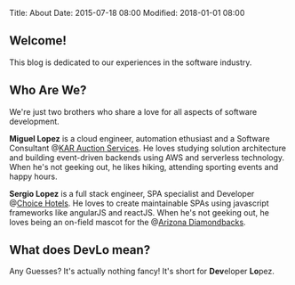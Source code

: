Title: About
Date: 2015-07-18 08:00
Modified: 2018-01-01 08:00

## **Welcome!**

This blog is dedicated to our experiences in the software industry. 

## **Who Are We?**

We're just two brothers who share a love for all aspects of software development. 

**Miguel Lopez** is a cloud engineer, automation ethusiast and a Software Consultant @[KAR Auction Services](https://www.slideshare.net/AmazonWebServices/kar-auction-services-journey-to-the-cloud-bap201-reinvent-2017). He loves studying solution architecture and building event-driven backends using AWS and serverless technology. When he's not geeking out, he likes hiking, attending sporting events and happy hours.

**Sergio Lopez** is a full stack engineer, SPA specialist and Developer @[Choice Hotels](https://www.choicehotels.com/). He loves to create maintainable SPAs using javascript frameworks like angularJS and reactJS. When he's not geeking out, he loves being an on-field mascot for the @[Arizona Diamondbacks](http://arizona.diamondbacks.mlb.com/ari/fan_forum/legends_sweeps.jsp).

## **What does DevLo mean?**

Any Guesses? It's actually nothing fancy! It's short for **Dev**eloper **Lo**pez.
